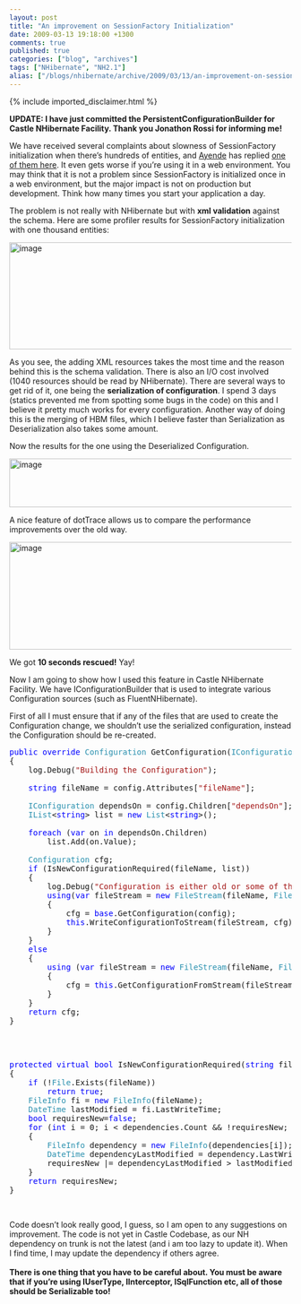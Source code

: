 ```yaml
---
layout: post
title: "An improvement on SessionFactory Initialization"
date: 2009-03-13 19:18:00 +1300
comments: true
published: true
categories: ["blog", "archives"]
tags: ["NHibernate", "NH2.1"]
alias: ["/blogs/nhibernate/archive/2009/03/13/an-improvement-on-sessionfactory-initialization.aspx"]
---
```

<!-- more -->
{% include imported_disclaimer.html %}
<div class="wlWriterEditableSmartContent" id="scid:0767317B-992E-4b12-91E0-4F059A8CECA8:3b4c0626-425a-42e1-8d34-4ea8a11191ad" style="padding-right: 0px; display: inline; padding-left: 0px; float: none; padding-bottom: 0px; margin: 0px; padding-top: 0px"><b>UPDATE: I have just committed the PersistentConfigurationBuilder for Castle NHibernate Facility. Thank you Jonathon Rossi for informing me!</b><a href="http://technorati.com/tags/nhibernate" rel="tag"></a></div>
<p>We have received several complaints about slowness of SessionFactory initialization when there&rsquo;s hundreds of entities, and <a href="http://ayende.com/Blog/" target="_blank">Ayende</a> has replied <a href="http://ayende.com/Blog/archive/2007/10/26/Real-World-NHibernate-Reducing-startup-times-for-large-amount-of.aspx" target="_blank">one of them here</a>. It even gets worse if you&rsquo;re using it in a web environment. You may think that it is not a problem since SessionFactory is initialized once in a web environment, but the major impact is not on production but development. Think how many times you start your application a day. </p>
<p>The problem is not really with NHibernate but with <b>xml validation</b> against the schema. Here are some profiler results for SessionFactory initialization with one thousand entities:</p>
<p><img title="image" style="border-top-width: 0px; display: inline; border-left-width: 0px; border-bottom-width: 0px; border-right-width: 0px" alt="image" src="/cfs-file.ashx/__key/CommunityServer.Blogs.Components.WeblogFiles/nhibernate/image_5F00_7E21FC61.png" border="0" width="627" height="191" /> </p>
<p>As you see, the adding XML resources takes the most time and the reason behind this is the schema validation. There is also an I/O cost involved (1040 resources should be read by NHibernate). There are several ways to get rid of it, one being the <b>serialization of configuration</b>. I spend 3 days (statics prevented me from spotting some bugs in the code) on this and I believe it pretty much works for every configuration. Another way of doing this is the merging of HBM files, which I believe faster than Serialization as Deserialization also takes some amount.</p>
<p>Now the results for the one using the Deserialized Configuration.</p>
<p><img title="image" style="border-top-width: 0px; display: inline; border-left-width: 0px; border-bottom-width: 0px; border-right-width: 0px" alt="image" src="/cfs-file.ashx/__key/CommunityServer.Blogs.Components.WeblogFiles/nhibernate/image_5F00_04953058.png" border="0" width="626" height="87" /> </p>
<p>A nice feature of dotTrace allows us to compare the performance improvements over the old way.</p>
<p><img title="image" style="border-top-width: 0px; display: inline; border-left-width: 0px; border-bottom-width: 0px; border-right-width: 0px" alt="image" src="/cfs-file.ashx/__key/CommunityServer.Blogs.Components.WeblogFiles/nhibernate/image_5F00_459389EF.png" border="0" width="630" height="192" /> </p>
<p>We got <b>10 seconds rescued!</b> Yay!</p>
<p>Now I am going to show how I used this feature in Castle NHibernate Facility. We have IConfigurationBuilder that is used to integrate various Configuration sources (such as FluentNHibernate). </p>
<p>First of all I must ensure that if any of the files that are used to create the Configuration change, we shouldn&rsquo;t use the serialized configuration, instead the Configuration should be re-created. </p>
<pre class="code"><span style="color: blue;">public override </span><span style="color: #2b91af;">Configuration </span>GetConfiguration(<span style="color: #2b91af;">IConfiguration </span>config)<br />{<br />    log.Debug(<span style="color: #a31515;">"Building the Configuration"</span>);<br /><br />    <span style="color: blue;">string </span>fileName = config.Attributes[<span style="color: #a31515;">"fileName"</span>];<br /><br />    <span style="color: #2b91af;">IConfiguration </span>dependsOn = config.Children[<span style="color: #a31515;">"dependsOn"</span>];<br />    <span style="color: #2b91af;">IList</span>&lt;<span style="color: blue;">string</span>&gt; list = <span style="color: blue;">new </span><span style="color: #2b91af;">List</span>&lt;<span style="color: blue;">string</span>&gt;();<br /><br />    <span style="color: blue;">foreach </span>(<span style="color: blue;">var </span>on <span style="color: blue;">in </span>dependsOn.Children)<br />        list.Add(on.Value);<br /><br />    <span style="color: #2b91af;">Configuration </span>cfg;<br />    <span style="color: blue;">if </span>(IsNewConfigurationRequired(fileName, list))<br />    {<br />        log.Debug(<span style="color: #a31515;">"Configuration is either old or some of the dependencies have changed"</span>);<br />        <span style="color: blue;">using</span>(<span style="color: blue;">var </span>fileStream = <span style="color: blue;">new </span><span style="color: #2b91af;">FileStream</span>(fileName, <span style="color: #2b91af;">FileMode</span>.OpenOrCreate))<br />        {<br />            cfg = <span style="color: blue;">base</span>.GetConfiguration(config);<br />            <span style="color: blue;">this</span>.WriteConfigurationToStream(fileStream, cfg);<br />        }<br />    }<br />    <span style="color: blue;">else<br />    </span>{<br />        <span style="color: blue;">using </span>(<span style="color: blue;">var </span>fileStream = <span style="color: blue;">new </span><span style="color: #2b91af;">FileStream</span>(fileName, <span style="color: #2b91af;">FileMode</span>.OpenOrCreate))<br />        {<br />            cfg = <span style="color: blue;">this</span>.GetConfigurationFromStream(fileStream);<br />        }<br />    }<br />    <span style="color: blue;">return </span>cfg;<br />}<br /><br /><br /><br /></pre>
<pre class="code"><span style="color: blue;">protected virtual bool </span>IsNewConfigurationRequired(<span style="color: blue;">string </span>fileName,<span style="color: #2b91af;">IList</span>&lt;<span style="color: blue;">string</span>&gt; dependencies)<br />{<br />    <span style="color: blue;">if </span>(!<span style="color: #2b91af;">File</span>.Exists(fileName))<br />        <span style="color: blue;">return true</span>;<br />    <span style="color: #2b91af;">FileInfo </span>fi = <span style="color: blue;">new </span><span style="color: #2b91af;">FileInfo</span>(fileName);<br />    <span style="color: #2b91af;">DateTime </span>lastModified = fi.LastWriteTime;<br />    <span style="color: blue;">bool </span>requiresNew=<span style="color: blue;">false</span>;<br />    <span style="color: blue;">for </span>(<span style="color: blue;">int </span>i = 0; i &lt; dependencies.Count &amp;&amp; !requiresNew; i++)<br />    {<br />        <span style="color: #2b91af;">FileInfo </span>dependency = <span style="color: blue;">new </span><span style="color: #2b91af;">FileInfo</span>(dependencies[i]);<br />        <span style="color: #2b91af;">DateTime </span>dependencyLastModified = dependency.LastWriteTime;<br />        requiresNew |= dependencyLastModified &gt; lastModified;<br />    }<br />    <span style="color: blue;">return </span>requiresNew;<br />}</pre>
<p>
<a href="http://11011.net/software/vspaste"></a><a href="http://11011.net/software/vspaste"></a></p>
<p>&nbsp;</p>
<p>Code doesn&rsquo;t look really good, I guess, so I am open to any suggestions on improvement. The code is not yet in Castle Codebase, as our NH dependency on trunk is not the latest (and i am too lazy to update it). When I find time, I may update the dependency if others agree. 
  <br />
  <br /><b>There is one thing that you have to be careful about. You must be aware that if you&rsquo;re using IUserType, IInterceptor, ISqlFunction etc, all of those should be Serializable too!</b></p>
